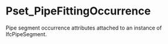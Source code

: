 # Pset_PipeFittingOccurrence

Pipe segment occurrence attributes attached to an instance of IfcPipeSegment.
